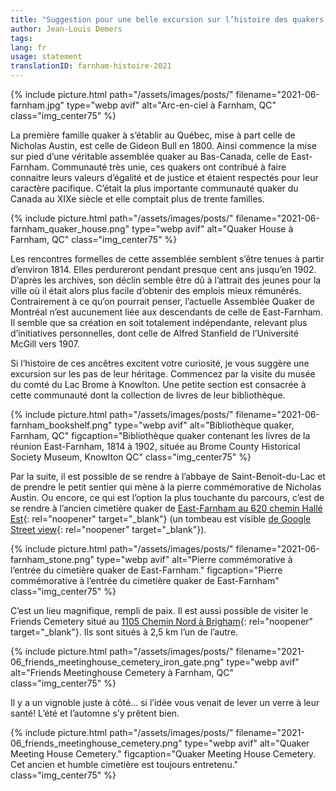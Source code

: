 ```yaml
---
title: "Suggestion pour une belle excursion sur l’histoire des quakers au Québec"
author: Jean-Louis Demers
tags: 
lang: fr
usage: statement
translationID: farnham-histoire-2021
---
```

{% include picture.html path="/assets/images/posts/" filename="2021-06-farnham.jpg" type="webp avif" alt="Arc-en-ciel à Farnham, QC" class="img_center75" %}

La première famille quaker à s’établir au Québec, mise à part celle de Nicholas Austin, est celle de Gideon Bull en 1800. Ainsi commence la mise sur pied d’une véritable assemblée quaker au Bas-Canada, celle de East-Farnham. Communauté très unie, ces quakers ont contribué à faire connaitre leurs valeurs d’égalité et de justice et étaient respectés pour leur caractère pacifique. C’était la plus importante communauté quaker du Canada au XIXe siècle et elle comptait plus de trente familles. 

{% include picture.html path="/assets/images/posts/" filename="2021-06-farnham_quaker_house.png" type="webp avif" alt="Quaker House à Farnham, QC" class="img_center75" %}

Les rencontres formelles de cette assemblée semblent s’être tenues à partir d’environ 1814. Elles perdureront pendant presque cent ans jusqu’en 1902. D’après les archives, son déclin semble être dû à l’attrait des jeunes pour la ville où il était alors plus facile d’obtenir des emplois mieux rémunérés. Contrairement à ce qu’on pourrait penser, l’actuelle Assemblée Quaker de Montréal n’est aucunement liée aux descendants de celle de East-Farnham. Il semble que sa création en soit totalement indépendante, relevant plus d’initiatives personnelles, dont celle de Alfred Stanfield de l’Université McGill vers 1907.

Si l’histoire de ces ancêtres excitent votre curiosité, je vous suggère une excursion sur les pas de leur héritage. Commencez par la visite du musée du comté du Lac Brome à Knowlton. Une petite section est consacrée à cette communauté dont la collection de livres de leur bibliothèque. 

{% include picture.html path="/assets/images/posts/" filename="2021-06-farnham_bookshelf.png" type="webp avif" alt="Bibliothèque quaker, Farnham, QC" figcaption="Bibliothèque quaker contenant les livres de la réunion East-Farnham, 1814 à 1902, située au Brome County Historical Society Museum, Knowlton QC" class="img_center75" %}

Par la suite, il est possible de se rendre à l’abbaye de Saint-Benoit-du-Lac et de prendre le petit sentier qui mène à la pierre commémorative de Nicholas Austin. Ou encore, ce qui est l’option la plus touchante du parcours, c’est de se rendre à l’ancien cimetière quaker de [East-Farnham au 620 chemin Hallé Est](https://goo.gl/maps/fuKcRMtdhPhjcW5g9){: rel="noopener" target="_blank"} (un tombeau est visible [de Google Street view](https://www.google.com/maps/@45.2409416,-72.7530473,3a,15y,176.46h,92.86t/data=!3m7!1e1!3m5!1s_wekPry01q05fAddf8P1kA!2e0!6shttps:%2F%2Fstreetviewpixels-pa.googleapis.com%2Fv1%2Fthumbnail%3Fpanoid%3D_wekPry01q05fAddf8P1kA%26cb_client%3Dmaps_sv.tactile.gps%26w%3D203%26h%3D100%26yaw%3D331.0656%26pitch%3D0%26thumbfov%3D100!7i13312!8i6656){: rel="noopener" target="_blank"}). 

{% include picture.html path="/assets/images/posts/" filename="2021-06-farnham_stone.png" type="webp avif" alt="Pierre commémorative à l’entrée du cimetière quaker de East-Farnham." figcaption="Pierre commémorative à l’entrée du cimetière quaker de East-Farnham" class="img_center75" %}

C’est un lieu magnifique, rempli de paix. Il est aussi possible de visiter le Friends Cemetery situé au [1105 Chemin Nord à Brigham](https://goo.gl/maps/F6DG8HW8wR37N3NZA){: rel="noopener" target="_blank"}. Ils sont situés à 2,5 km l’un de l’autre. 

{% include picture.html path="/assets/images/posts/" filename="2021-06_friends_meetinghouse_cemetery_iron_gate.png" type="webp avif" alt="Friends Meetinghouse Cemetery à Farnham, QC" class="img_center75" %}

Il y a un vignoble juste à côté… si l’idée vous venait de lever un verre à leur santé! L’été et l’automne s’y prêtent bien.

{% include picture.html path="/assets/images/posts/" filename="2021-06_friends_meetinghouse_cemetery.png" type="webp avif" alt="Quaker Meeting House Cemetery." figcaption="Quaker Meeting House Cemetery. Cet ancien et humble cimetière est toujours entretenu." class="img_center75" %}
